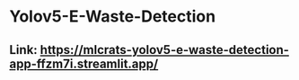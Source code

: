 # Yolov5-E-Waste-Detection

## Link: https://mlcrats-yolov5-e-waste-detection-app-ffzm7i.streamlit.app/
